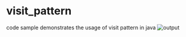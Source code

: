 # visit_pattern
code sample demonstrates the usage of visit pattern in java
![output](https://user-images.githubusercontent.com/23944974/166651528-81636d40-6162-49bd-b1cd-7d1a3707d03c.PNG)

